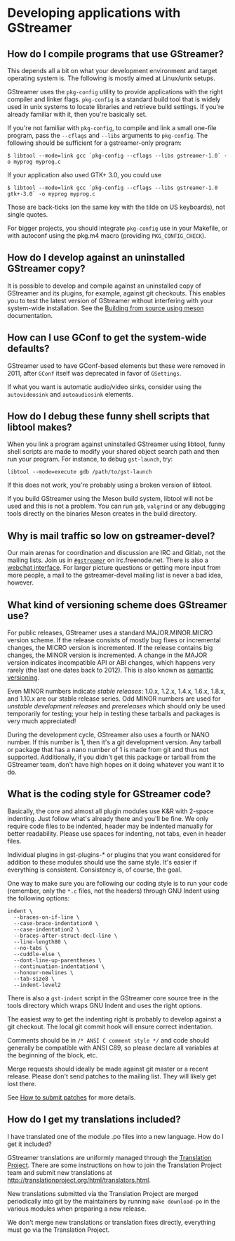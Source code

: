 # Developing applications with GStreamer

## How do I compile programs that use GStreamer?

<!-- FIXME: update for windows, macOS, and meson build, get rid of libtool things -->

This depends all a bit on what your development environment and target
operating system is. The following is mostly aimed at Linux/unix setups.

GStreamer uses the `pkg-config` utility to provide applications with the right
compiler and linker flags. `pkg-config` is a standard build tool that is widely
used in unix systems to locate libraries and retrieve build settings. If
you're already familiar with it, then you're basically set.

If you're not familiar with `pkg-config`, to compile and link a small
one-file program, pass the `--cflags` and `--libs` arguments to `pkg-config`.
The following should be sufficient for a gstreamer-only program:

```
$ libtool --mode=link gcc `pkg-config --cflags --libs gstreamer-1.0` -o myprog myprog.c
```

If your application also used GTK+ 3.0, you could use

```
$ libtool --mode=link gcc `pkg-config --cflags --libs gstreamer-1.0 gtk+-3.0` -o myprog myprog.c
```

Those are back-ticks (on the same key with the tilde on US keyboards),
not single quotes.

For bigger projects, you should integrate `pkg-config` use in your
Makefile, or with autoconf using the pkg.m4 macro (providing
`PKG_CONFIG_CHECK`).

## How do I develop against an uninstalled GStreamer copy?

It is possible to develop and compile against an uninstalled copy of GStreamer
and its plugins, for example, against git checkouts. This enables you to test
the latest version of GStreamer without interfering with your system-wide
installation. See the [Building from source using
meson](installing/building-from-source-using-meson.md) documentation.


## How can I use GConf to get the system-wide defaults?

<!-- FIXME: Consider removing. GConf was deprecated half a decade ago -->

GStreamer used to have GConf-based elements but these were removed in 2011,
after `GConf` itself was deprecated in favor of `GSettings`.

If what you want is automatic audio/video sinks, consider using the
`autovideosink` and `autoaudiosink` elements.

## How do I debug these funny shell scripts that libtool makes?

When you link a program against uninstalled GStreamer using
libtool, funny shell scripts are made to modify your shared object
search path and then run your program. For instance, to debug
`gst-launch`, try:

```
libtool --mode=execute gdb /path/to/gst-launch
```

If this does not work, you're probably using a broken version of
libtool.

If you build GStreamer using the Meson build system, libtool will not
be used and this is not a problem. You can run `gdb`, `valgrind` or any
debugging tools directly on the binaries Meson creates in the build
directory.

## Why is mail traffic so low on gstreamer-devel?

Our main arenas for coordination and discussion are IRC and Gitlab, not
the mailing lists. Join us in [`#gstreamer`][irc-gstreamer] on irc.freenode.net.
There is also a [webchat interface][webchat-gstreamer]. For larger picture
questions or getting more input from more people, a mail to the gstreamer-devel
mailing list is never a bad idea, however.

[irc-gstreamer]: irc://irc.freenode.net/#gstreamer
[webchat-gstreamer]: https://webchat.freenode.net

## What kind of versioning scheme does GStreamer use?

For public releases, GStreamer uses a standard MAJOR.MINOR.MICRO
version scheme. If the release consists of mostly bug fixes or
incremental changes, the MICRO version is incremented. If the release
contains big changes, the MINOR version is incremented. A change in the
MAJOR version indicates incompatible API or ABI changes, which happens
very rarely (the last one dates back to 2012). This is also known as
[semantic versioning](http://semver.org).

Even MINOR numbers indicate *stable releases*: 1.0.x, 1.2.x, 1.4.x, 1.6.x,
1.8.x, and 1.10.x are our stable release series. Odd MINOR numbers are used
for *unstable development releases* and *prereleases* which should only be
used temporarily for testing; your help in testing these tarballs and packages
is very much appreciated!

During the development cycle, GStreamer also uses a fourth or NANO
number. If this number is 1, then it's a git development version. Any
tarball or package that has a nano number of 1 is made from git and thus
not supported. Additionally, if you didn't get this package or tarball
from the GStreamer team, don't have high hopes on it doing whatever you
want it to do.

## What is the coding style for GStreamer code?

Basically, the core and almost all plugin modules use K\&R with 2-space
indenting. Just follow what's already there and you'll be fine. We only require
code files to be indented, header may be indented manually for better
readability. Please use spaces for indenting, not tabs, even in header files.

Individual plugins in gst-plugins-\* or plugins that you want considered
for addition to these modules should use the same style. It's easier if
everything is consistent. Consistency is, of course, the goal.

One way to make sure you are following our coding style is to run your code
(remember, only the `*.c` files, not the headers) through GNU Indent using the
following options:

```
indent \
  --braces-on-if-line \
  --case-brace-indentation0 \
  --case-indentation2 \
  --braces-after-struct-decl-line \
  --line-length80 \
  --no-tabs \
  --cuddle-else \
  --dont-line-up-parentheses \
  --continuation-indentation4 \
  --honour-newlines \
  --tab-size8 \
  --indent-level2
```

There is also a `gst-indent` script in the GStreamer core source tree in the
tools directory which wraps GNU Indent and uses the right options.

The easiest way to get the indenting right is probably to develop against a git
checkout. The local git commit hook will ensure correct indentation.

Comments should be in `/* ANSI C comment style */` and code should generally
be compatible with ANSI C89, so please declare all variables at the beginning
of the block, etc.

Merge requests should ideally be made against git master or a recent release.
Please don't send patches to the mailing list. They will likely get lost there.

See [How to submit patches][submit-patches] for more details.

[submit-patches]: contribute/index.md#how-to-submit-patches

## How do I get my translations included?

I have translated one of the module .po files into a new language. How do I get it included?

GStreamer translations are uniformly managed through the
[Translation Project](http://translationproject.org). There are some
instructions on how to join the Translation Project team and submit new
translations at http://translationproject.org/html/translators.html.

New translations submitted via the Translation Project are merged
periodically into git by the maintainers by running `make download-po`
in the various modules when preparing a new release.

We don't merge new translations or translation fixes directly, everything
must go via the Translation Project.
